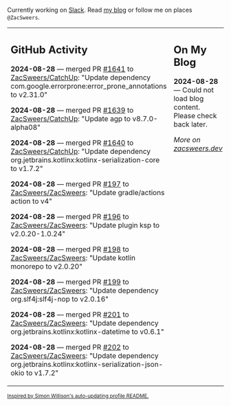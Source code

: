 Currently working on [Slack](https://slack.com/). Read [my blog](https://zacsweers.dev/) or follow me on places `@ZacSweers`.

<table><tr><td valign="top" width="60%">

## GitHub Activity
<!-- githubActivity starts -->
**2024-08-28** — merged PR [#1641](https://github.com/ZacSweers/CatchUp/pull/1641) to [ZacSweers/CatchUp](https://github.com/ZacSweers/CatchUp): "Update dependency com.google.errorprone:error_prone_annotations to v2.31.0"

**2024-08-28** — merged PR [#1639](https://github.com/ZacSweers/CatchUp/pull/1639) to [ZacSweers/CatchUp](https://github.com/ZacSweers/CatchUp): "Update agp to v8.7.0-alpha08"

**2024-08-28** — merged PR [#1640](https://github.com/ZacSweers/CatchUp/pull/1640) to [ZacSweers/CatchUp](https://github.com/ZacSweers/CatchUp): "Update dependency org.jetbrains.kotlinx:kotlinx-serialization-core to v1.7.2"

**2024-08-28** — merged PR [#197](https://github.com/ZacSweers/ZacSweers/pull/197) to [ZacSweers/ZacSweers](https://github.com/ZacSweers/ZacSweers): "Update gradle/actions action to v4"

**2024-08-28** — merged PR [#196](https://github.com/ZacSweers/ZacSweers/pull/196) to [ZacSweers/ZacSweers](https://github.com/ZacSweers/ZacSweers): "Update plugin ksp to v2.0.20-1.0.24"

**2024-08-28** — merged PR [#198](https://github.com/ZacSweers/ZacSweers/pull/198) to [ZacSweers/ZacSweers](https://github.com/ZacSweers/ZacSweers): "Update kotlin monorepo to v2.0.20"

**2024-08-28** — merged PR [#199](https://github.com/ZacSweers/ZacSweers/pull/199) to [ZacSweers/ZacSweers](https://github.com/ZacSweers/ZacSweers): "Update dependency org.slf4j:slf4j-nop to v2.0.16"

**2024-08-28** — merged PR [#201](https://github.com/ZacSweers/ZacSweers/pull/201) to [ZacSweers/ZacSweers](https://github.com/ZacSweers/ZacSweers): "Update dependency org.jetbrains.kotlinx:kotlinx-datetime to v0.6.1"

**2024-08-28** — merged PR [#202](https://github.com/ZacSweers/ZacSweers/pull/202) to [ZacSweers/ZacSweers](https://github.com/ZacSweers/ZacSweers): "Update dependency org.jetbrains.kotlinx:kotlinx-serialization-json-okio to v1.7.2"
<!-- githubActivity ends -->
</td><td valign="top" width="40%">

## On My Blog
<!-- blog starts -->
**2024-08-28** — Could not load blog content. Please check back later.
<!-- blog ends -->
_More on [zacsweers.dev](https://zacsweers.dev/)_
</td></tr></table>

<sub><a href="https://simonwillison.net/2020/Jul/10/self-updating-profile-readme/">Inspired by Simon Willison's auto-updating profile README.</a></sub>